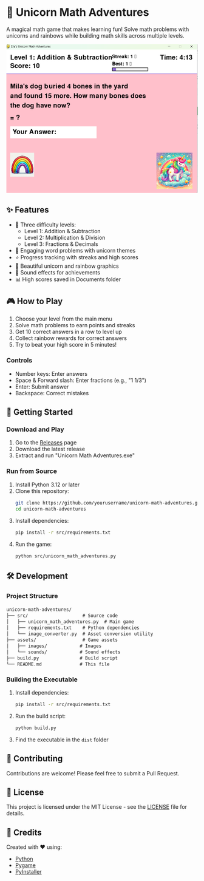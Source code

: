 # 🦄 Unicorn Math Adventures

A magical math game that makes learning fun! Solve math problems with unicorns and rainbows while building math skills across multiple levels.

![Game Screenshot](docs/images/screenshot.png)

## ✨ Features

- 🎯 Three difficulty levels:
  - Level 1: Addition & Subtraction
  - Level 2: Multiplication & Division
  - Level 3: Fractions & Decimals
- 🌈 Engaging word problems with unicorn themes
- ⭐ Progress tracking with streaks and high scores
- 🎨 Beautiful unicorn and rainbow graphics
- 🎵 Sound effects for achievements
- 📊 High scores saved in Documents folder

## 🎮 How to Play

1. Choose your level from the main menu
2. Solve math problems to earn points and streaks
3. Get 10 correct answers in a row to level up
4. Collect rainbow rewards for correct answers
5. Try to beat your high score in 5 minutes!

### Controls
- Number keys: Enter answers
- Space & Forward slash: Enter fractions (e.g., "1 1/3")
- Enter: Submit answer
- Backspace: Correct mistakes

## 🚀 Getting Started

### Download and Play

1. Go to the [Releases](../../releases) page
2. Download the latest release
3. Extract and run "Unicorn Math Adventures.exe"

### Run from Source

1. Install Python 3.12 or later
2. Clone this repository:
   ```bash
   git clone https://github.com/yourusername/unicorn-math-adventures.git
   cd unicorn-math-adventures
   ```
3. Install dependencies:
   ```bash
   pip install -r src/requirements.txt
   ```
4. Run the game:
   ```bash
   python src/unicorn_math_adventures.py
   ```

## 🛠️ Development

### Project Structure
```
unicorn-math-adventures/
├── src/                    # Source code
│   ├── unicorn_math_adventures.py  # Main game
│   ├── requirements.txt    # Python dependencies
│   └── image_converter.py  # Asset conversion utility
├── assets/                 # Game assets
│   ├── images/            # Images
│   └── sounds/            # Sound effects
├── build.py               # Build script
└── README.md              # This file
```

### Building the Executable

1. Install dependencies:
   ```bash
   pip install -r src/requirements.txt
   ```
2. Run the build script:
   ```bash
   python build.py
   ```
3. Find the executable in the `dist` folder

## 🤝 Contributing

Contributions are welcome! Please feel free to submit a Pull Request.

## 📝 License

This project is licensed under the MIT License - see the [LICENSE](LICENSE) file for details.

## 🙏 Credits

Created with ❤️ using:
- [Python](https://www.python.org/)
- [Pygame](https://www.pygame.org/)
- [PyInstaller](https://www.pyinstaller.org/)
